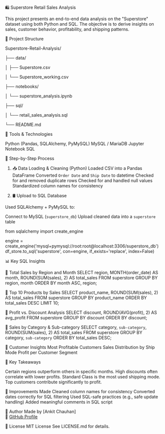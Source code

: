 🛍️ Superstore Retail Sales Analysis

This project presents an end-to-end data analysis on the "Superstore" dataset using both Python and SQL.
The objective is to derive insights on sales, customer behavior, profitability, and shipping patterns.

📁 Project Structure

Superstore-Retail-Analysis/

├── data/

│   ├── Superstore.csv

│   └── Superstore_working.csv

├── notebooks/

│   └── superstore_analysis.ipynb

├── sql/

│   └── retail_sales_analysis.sql

└── README.md


🚀 Tools & Technologies

Python (Pandas, SQLAlchemy, PyMySQL)
MySQL / MariaDB
Jupyter Notebook
SQL


🔧 Step-by-Step Process

1. 📥 Data Loading & Cleaning (Python)
Loaded CSV into a Pandas DataFrame
Converted `Order Date` and `Ship Date` to datetime
Checked for and removed duplicate rows
Checked for and handled null values
Standardized column names for consistency

2. 🛢️ Upload to SQL Database

Used SQLAlchemy + PyMySQL to:

Connect to MySQL (`superstore_db`)
Upload cleaned data into a `superstore` table

from sqlalchemy import create_engine

engine = create_engine('mysql+pymysql://root:root@localhost:3306/superstore_db')
df_store.to_sql('superstore', con=engine, if_exists='replace', index=False)



📊 Key SQL Insights

🔹 Total Sales by Region and Month
SELECT region, MONTH(order_date) AS month, ROUND(SUM(sales), 2) AS total_sales
FROM superstore
GROUP BY region, month
ORDER BY month ASC, region;


🔹 Top 10 Products by Sales
SELECT product_name, ROUND(SUM(sales), 2) AS total_sales
FROM superstore
GROUP BY product_name
ORDER BY total_sales DESC
LIMIT 10;


🔹 Profit vs. Discount Analysis
SELECT discount, ROUND(AVG(profit), 2) AS avg_profit
FROM superstore
GROUP BY discount
ORDER BY discount;


🔹 Sales by Category & Sub-category
SELECT category, `sub-category`, ROUND(SUM(sales), 2) AS total_sales
FROM superstore
GROUP BY category, `sub-category`
ORDER BY total_sales DESC;

🔹 Customer Insights
Most Profitable Customers
Sales Distribution by Ship Mode
Profit per Customer Segment

🧠 Key Takeaways

Certain regions outperform others in specific months.
High discounts often correlate with lower profits.
Standard Class is the most used shipping mode.
Top customers contribute significantly to profit.

📌 Improvements Made
Cleaned column names for consistency
Converted dates correctly for SQL filtering
Used SQL-safe practices (e.g., safe update handling)
Added meaningful comments in SQL script


💼 Author
Made by [Ankit Chauhan]  
🔗 [GitHub Profile](https://github.com/singhshaab-ankit)

📜 License
MIT License
See LICENSE.md for details.

